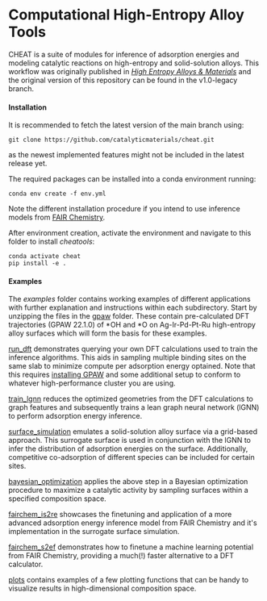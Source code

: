 # Computational High-Entropy Alloy Tools
CHEAT is a suite of modules for inference of adsorption energies and modeling catalytic reactions on high-entropy and solid-solution alloys. This workflow was originally published in [*High Entropy Alloys & Materials*](https://doi.org/10.1007/s44210-022-00006-4) and the original version of this repository can be found in the v1.0-legacy branch.

#### Installation
It is recommended to fetch the latest version of the main branch using:
```terminal
git clone https://github.com/catalyticmaterials/cheat.git
```
as the newest implemented features might not be included in the latest release yet.

The required packages can be installed into a conda environment running:
```terminal
conda env create -f env.yml
```
Note the different installation procedure if you intend to use inference models from [FAIR Chemistry](examples/fairchem_is2re).

After environment creation, activate the environment and navigate to this folder to install *cheatools*:
```terminal
conda activate cheat
pip install -e .
```

#### Examples
The *examples* folder contains working examples of different applications with further explanation and instructions within each subdirectory. Start by unzipping the files in the [gpaw](examples/gpaw) folder. These contain pre-calculated DFT trajectories (GPAW 22.1.0) of *OH and *O on Ag-Ir-Pd-Pt-Ru high-entropy alloy surfaces which will form the basis for these examples.

[run_dft](examples/run_dft) demonstrates querying your own DFT calculations used to train the inference algorithms. This aids in sampling multiple binding sites on the same slab to minimize compute per adsorption energy optained. Note that this requires [installing GPAW](https://wiki.fysik.dtu.dk/gpaw/install.html) and some additional setup to conform to whatever high-performance cluster you are using.

[train_lgnn](examples/train_lgnn) reduces the optimized geometries from the DFT calculations to graph features and subsequently trains a lean graph neural network (lGNN) to perform adsorption energy inference.

[surface_simulation](examples/surface_simulation) emulates a solid-solution alloy surface via a grid-based approach. This surrogate surface is used in conjunction with the lGNN to infer the distribution of adsorption energies on the surface. Additionally, competitive co-adsorption of different species can be included for certain sites.

[bayesian_optimization](examples/bayesian_optimization) applies the above step in a Bayesian optimization procedure to maximize a catalytic activity by sampling surfaces within a specified composition space.

[fairchem_is2re](examples/fairchem_is2re) showcases the finetuning and application of a more advanced adsorption energy inference model from FAIR Chemistry and it's implementation in the surrogate surface simulation.

[fairchem_s2ef](examples/fairchem_s2ef) demonstrates how to finetune a machine learning potential from FAIR Chemistry, providing a much(!) faster alternative to a DFT calculator.

[plots](examples/plots) contains examples of a few plotting functions that can be handy to visualize results in high-dimensional composition space.

